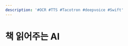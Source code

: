 ```yaml
---
description: '#OCR #TTS #Tacotron #deepvoice #Swift'
---
```


# 책 읽어주는 AI

<figure><img src="../../../.gitbook/assets/책읽어주는AI_페이지_01.jpg" alt=""><figcaption></figcaption></figure>

<figure><img src="../../../.gitbook/assets/책읽어주는AI_페이지_02 (1).jpg" alt=""><figcaption></figcaption></figure>

<figure><img src="../../../.gitbook/assets/책읽어주는AI_페이지_03 (1).jpg" alt=""><figcaption></figcaption></figure>

<figure><img src="../../../.gitbook/assets/책읽어주는AI_페이지_04 (1).jpg" alt=""><figcaption></figcaption></figure>

<figure><img src="../../../.gitbook/assets/책읽어주는AI_페이지_05 (1).jpg" alt=""><figcaption></figcaption></figure>

<figure><img src="../../../.gitbook/assets/책읽어주는AI_페이지_06 (1).jpg" alt=""><figcaption></figcaption></figure>

<figure><img src="../../../.gitbook/assets/책읽어주는AI_페이지_07 (1).jpg" alt=""><figcaption></figcaption></figure>

<figure><img src="../../../.gitbook/assets/책읽어주는AI_페이지_08 (1).jpg" alt=""><figcaption></figcaption></figure>

<figure><img src="../../../.gitbook/assets/책읽어주는AI_페이지_09 (1).jpg" alt=""><figcaption></figcaption></figure>

<figure><img src="../../../.gitbook/assets/책읽어주는AI_페이지_10 (1).jpg" alt=""><figcaption></figcaption></figure>

<figure><img src="../../../.gitbook/assets/책읽어주는AI_페이지_11 (1).jpg" alt=""><figcaption></figcaption></figure>

<figure><img src="../../../.gitbook/assets/책읽어주는AI_페이지_12 (1).jpg" alt=""><figcaption></figcaption></figure>

<figure><img src="../../../.gitbook/assets/책읽어주는AI_페이지_13 (1).jpg" alt=""><figcaption></figcaption></figure>

<figure><img src="../../../.gitbook/assets/책읽어주는AI_페이지_14 (1).jpg" alt=""><figcaption></figcaption></figure>

<figure><img src="../../../.gitbook/assets/책읽어주는AI_페이지_15 (1).jpg" alt=""><figcaption></figcaption></figure>

<figure><img src="../../../.gitbook/assets/책읽어주는AI_페이지_16 (1).jpg" alt=""><figcaption></figcaption></figure>

<figure><img src="../../../.gitbook/assets/책읽어주는AI_페이지_17 (1).jpg" alt=""><figcaption></figcaption></figure>

<figure><img src="../../../.gitbook/assets/책읽어주는AI_페이지_18 (1).jpg" alt=""><figcaption></figcaption></figure>

<figure><img src="../../../.gitbook/assets/책읽어주는AI_페이지_19 (1).jpg" alt=""><figcaption></figcaption></figure>

<figure><img src="../../../.gitbook/assets/책읽어주는AI_페이지_20 (1).jpg" alt=""><figcaption></figcaption></figure>

<figure><img src="../../../.gitbook/assets/책읽어주는AI_페이지_21 (1).jpg" alt=""><figcaption></figcaption></figure>

<figure><img src="../../../.gitbook/assets/책읽어주는AI_페이지_22 (1).jpg" alt=""><figcaption></figcaption></figure>

<figure><img src="../../../.gitbook/assets/책읽어주는AI_페이지_23.jpg" alt=""><figcaption></figcaption></figure>

<figure><img src="../../../.gitbook/assets/책읽어주는AI_페이지_24.jpg" alt=""><figcaption></figcaption></figure>

<figure><img src="../../../.gitbook/assets/책읽어주는AI_페이지_25 (1).jpg" alt=""><figcaption></figcaption></figure>

<figure><img src="../../../.gitbook/assets/책읽어주는AI_페이지_26.jpg" alt=""><figcaption></figcaption></figure>
